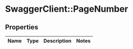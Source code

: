 # SwaggerClient::PageNumber

## Properties
Name | Type | Description | Notes
------------ | ------------- | ------------- | -------------


